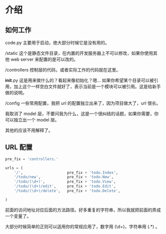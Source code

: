 # 介绍

## 如何工作

code.py 主要用于启动，绝大部分时候它是没有用的。

/static 这个是静态文件目录，在内置的开发服务器上不可以修改，如果你使用其他 web server 来配置的是可以改的。

/controllers 控制层的代码，或者实际工作的代码就在这里。

__init__.py 这是用来做什么的？看起来像初始化？嗯… 如果你希望某个目录可以被引用，加上这个一样空白文件就好了，表示当前是一个模块可以被引用。这是给新手做的说明。

/config 一些常用配置，我把 url 的配置独立出来了，因为项目做大了，url 很长。

我取消了 model 层，不要问我为什么，这是一个很纠结的话题，如果你需要，你可以独立出一个 model 层。

其他的应该不用解释了。

## URL 配置

```python
pre_fix = 'controllers.'

urls = (
    '/',                    pre_fix + 'todo.Index',
    '/todo/new',            pre_fix + 'todo.New',
    '/todo/(\d+)',          pre_fix + 'todo.View',
    '/todo/(\d+)/edit',     pre_fix + 'todo.Edit',
    '/todo/(\d+)/delete',   pre_fix + 'todo.Delete',

)
```

前面的访问地址对应后面的方法路径。好多重复的字符串，所以我就把前面的弄成一个变量了。

大部分时候简单的正则可以适用你的常规应用了，数字用 (\d+)，字符串用 (.*) 。